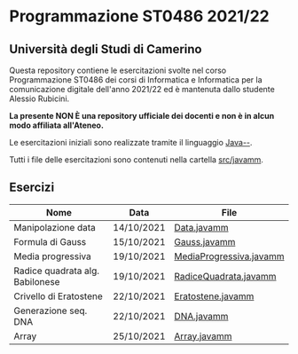 # Programmazione ST0486 2021/22
## Università degli Studi di Camerino

Questa repository contiene le esercitazioni svolte nel corso Programmazione ST0486 dei corsi di Informatica e Informatica
per la comunicazione digitale dell'anno 2021/22 ed è mantenuta dallo studente Alessio Rubicini.

**La presente NON È una repository ufficiale dei docenti e non è in alcun modo affiliata all'Ateneo.**

Le esercitazioni iniziali sono realizzate tramite il linguaggio [Java--](http://www.pilucrescenzi.it/goccedijava/).

Tutti i file delle esercitazioni sono contenuti nella cartella [src/javamm](src/javamm).

## Esercizi
| Nome                              | Data                      | File                                                      |
| --------------------------------- | ------------------------- | --------------------------------------------------------- |
| Manipolazione data   				| 14/10/2021                | [Data.javamm](src/javamm/Data.javamm)|						
| Formula di Gauss   				| 15/10/2021                | [Gauss.javamm](src/javamm/Gauss.javamm)|						
| Media progressiva   				| 19/10/2021                | [MediaProgressiva.javamm](src/javamm/MediaProgressiva.javamm) |
| Radice quadrata alg. Babilonese 	| 19/10/2021                | [RadiceQuadrata.javamm](src/javamm/RadiceQuadrata.javamm) |
| Crivello di Eratostene    		| 22/10/2021                | [Eratostene.javamm](src/javamm/Eratostene.javamm) |
| Generazione seq. DNA      		| 22/10/2021                | [DNA.javamm](src/javamm/DNA.javamm) |
| Array						 		| 25/10/2021                | [Array.javamm](src/javamm/Array.javamm) |
